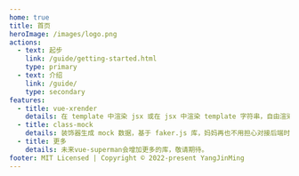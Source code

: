 ```yaml
---
home: true
title: 首页
heroImage: /images/logo.png
actions:
  - text: 起步
    link: /guide/getting-started.html
    type: primary
  - text: 介绍
    link: /guide/
    type: secondary
features:
  - title: vue-xrender
    details: 在 template 中渲染 jsx 或在 jsx 中渲染 template 字符串，自由渲染由你做主。
  - title: class-mock
    details: 装饰器生成 mock 数据，基于 faker.js 库，妈妈再也不用担心对接后端时出现一堆 ui bug 了
  - title: 更多
    details: 未来vue-superman会增加更多的库，敬请期待。
footer: MIT Licensed | Copyright © 2022-present YangJinMing
---
```

